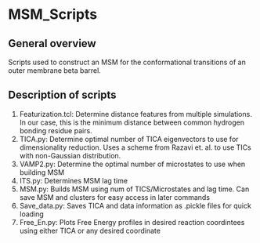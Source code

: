 # MSM_Scripts

## General overview

Scripts used to construct an MSM for the conformational transitions of an outer membrane beta barrel.


## Description of scripts

1. Featurization.tcl:  Determine distance features from multiple simulations. In our case, this is the minimum distance between common hydrogen bonding residue pairs.
2. TICA.py: Determine optimal number of TICA eigenvectors to use for dimensionality reduction. Uses a scheme from Razavi et. al. to use TICs with non-Gaussian distribution.
3. VAMP2.py: Determine the optimal number of microstates to use when building MSM
4. ITS.py: Determines MSM lag time
5. MSM.py: Builds MSM using num of TICS/Microstates and lag time. Can save MSM and clusters for easy access in later commands
6. Save_data.py: Saves TICA and data information as .pickle files for quick loading
7. Free_En.py: Plots Free Energy profiles in desired reaction coordintees using either TICA or any desired coordinate 
